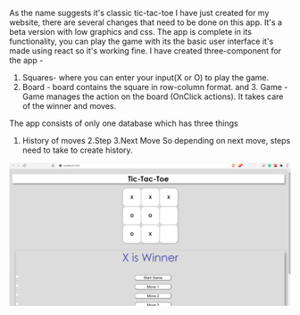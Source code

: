 As the name suggests it's classic tic-tac-toe I have just created for my website, there are several changes that need to be done on this app. It's a beta version with low graphics and css.
The app is complete in its functionality, you can play the game with its the basic user interface it's made using react so it's working fine.
I have created three-component for the app -
1. Squares- where you can enter your input(X or O) to play the game.
2. Board - board contains the square in row-column format.
and 3. Game - Game manages the action on the board (OnClick actions). It takes care of the winner and moves.

The app consists of only one database which has three things
1. History of moves
2.Step
3.Next Move
So depending on next move, steps need to take to create history. 
<img src='https://github.com/shanku01/tic-tac-toe/blob/master/tic-tac-toe.png'/>
